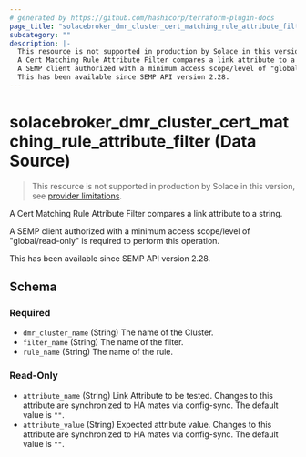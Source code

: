 ```yaml
---
# generated by https://github.com/hashicorp/terraform-plugin-docs
page_title: "solacebroker_dmr_cluster_cert_matching_rule_attribute_filter Data Source - solacebroker"
subcategory: ""
description: |-
  This resource is not supported in production by Solace in this version, see provider limitations.
  A Cert Matching Rule Attribute Filter compares a link attribute to a string.
  A SEMP client authorized with a minimum access scope/level of "global/read-only" is required to perform this operation.
  This has been available since SEMP API version 2.28.
---
```


# solacebroker_dmr_cluster_cert_matching_rule_attribute_filter (Data Source)

> This resource is not supported in production by Solace in this version, see [provider limitations](https://registry.terraform.io/providers/solaceproducts/solacebrokerappliance/latest/docs#limitations).

A Cert Matching Rule Attribute Filter compares a link attribute to a string.



A SEMP client authorized with a minimum access scope/level of "global/read-only" is required to perform this operation.

This has been available since SEMP API version 2.28.



<!-- schema generated by tfplugindocs -->
## Schema

### Required

- `dmr_cluster_name` (String) The name of the Cluster.
- `filter_name` (String) The name of the filter.
- `rule_name` (String) The name of the rule.

### Read-Only

- `attribute_name` (String) Link Attribute to be tested. Changes to this attribute are synchronized to HA mates via config-sync. The default value is `""`.
- `attribute_value` (String) Expected attribute value. Changes to this attribute are synchronized to HA mates via config-sync. The default value is `""`.

